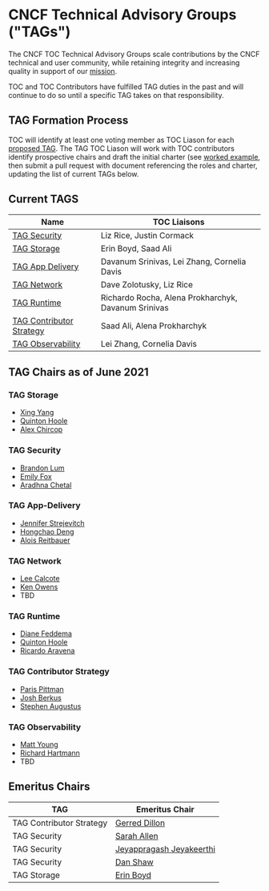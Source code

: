 # CNCF Technical Advisory Groups ("TAGs")

The CNCF TOC Technical Advisory Groups scale contributions by the CNCF
technical and user community, while retaining integrity and increasing quality
in support of our [mission](https://github.com/cncf/foundation/blob/master/charter.md#1-mission-of-the-cloud-native-computing-foundation).

TOC and TOC Contributors have fulfilled TAG duties in the past and will continue to do so until a specific TAG takes on that responsibility.

## TAG Formation Process

TOC will identify at least one voting member as TOC Liason for each [proposed TAG](proposed.md).  The TAG TOC Liason will work with TOC contributors identify prospective chairs and draft the initial charter (see [worked example](https://docs.google.com/document/d/18ufx6TjPavfZubwrpyMwz6KkU-YA_aHaHmBBQkplnr0/edit?usp=sharing), then submit
a pull request with document referencing the roles and charter, updating the list of current TAGs below.

## Current TAGS

| Name | TOC Liaisons |
|------|--------------| 
| [TAG Security](https://github.com/cncf/tag-security) | Liz Rice, Justin Cormack |
| [TAG Storage](https://github.com/cncf/tag-storage) | Erin Boyd, Saad Ali | 
| [TAG App Delivery](https://github.com/cncf/tag-app-delivery) | Davanum Srinivas, Lei Zhang, Cornelia Davis | 
| [TAG Network](https://github.com/cncf/tag-network) | Dave Zolotusky, Liz Rice |
| [TAG Runtime](https://github.com/cncf/tag-runtime) | Richardo Rocha, Alena Prokharchyk, Davanum Srinivas |
| [TAG Contributor Strategy](https://github.com/cncf/tag-contributor-strategy) | Saad Ali, Alena Prokharchyk |
| [TAG Observability](https://github.com/cncf/tag-observability) | Lei Zhang, Cornelia Davis | 

## TAG Chairs as of June 2021

### TAG Storage 
* [Xing Yang](https://github.com/xing-yang)
* [Quinton Hoole](https://github.com/quinton-hoole)
* [Alex Chircop](https://github.com/chira001)

### TAG Security 
* [Brandon Lum](https://github.com/lumjjb)
* [Emily Fox](https://github.com/TheFoxAtWork)
* [Aradhna Chetal](https://github.com/achetal01)

### TAG App-Delivery
* [Jennifer Strejevitch](https://github.com/jenniferstrej)
* [Hongchao Deng](https://github.com/hongchaodeng)
* [Alois Reitbauer](https://github.com/AloisReitbauer)

### TAG Network 
* [Lee Calcote](https://github.com/leecalcote)
* [Ken Owens](https://github.com/kenowens12)
* TBD

### TAG Runtime 
* [Diane Feddema](https://github.com/dfeddema)
* [Quinton Hoole](https://github.com/quinton-hoole)
* [Ricardo Aravena](https://github.com/raravena80)

### TAG Contributor Strategy
* [Paris Pittman](https://github.com/parispittman)
* [Josh Berkus](https://github.com/jberkus)
* [Stephen Augustus](https://github.com/justaugustus)

### TAG Observability
* [Matt Young](https://github.com/halcyondude)
* [Richard Hartmann](https://github.com/RichiH)
* TBD

## Emeritus Chairs

| TAG | Emeritus Chair |
|---|---|
| TAG Contributor Strategy | [Gerred Dillon](https://github.com/gerred) |
| TAG Security | [Sarah Allen](https://github.com/ultrasaurus) |
| TAG Security |[Jeyappragash Jeyakeerthi](https://github.com/pragashj) |
| TAG Security |[Dan Shaw](https://github.com/dshaw) |
| TAG Storage | [Erin Boyd](https://github.com/erinboyd) | 
